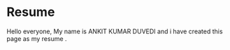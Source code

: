 # Resume
Hello everyone,
  My name is ANKIT KUMAR DUVEDI and i have created this page as my resume .
